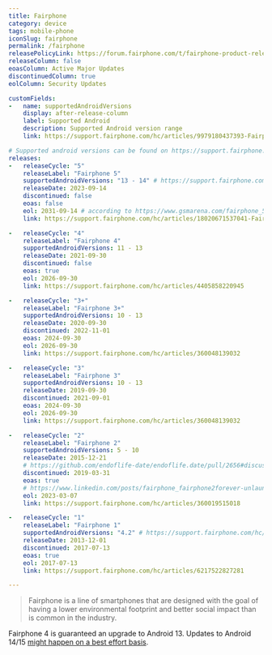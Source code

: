 ```yaml
---
title: Fairphone
category: device
tags: mobile-phone
iconSlug: fairphone
permalink: /fairphone
releasePolicyLink: https://forum.fairphone.com/t/fairphone-product-release-cycle/52652
releaseColumn: false
eoasColumn: Active Major Updates
discontinuedColumn: true
eolColumn: Security Updates

customFields:
-   name: supportedAndroidVersions
    display: after-release-column
    label: Supported Android
    description: Supported Android version range
    link: https://support.fairphone.com/hc/articles/9979180437393-Fairphone-OS

# Supported android versions can be found on https://support.fairphone.com/hc/articles/9979180437393-Fairphone-OS.
releases:
-   releaseCycle: "5"
    releaseLabel: "Fairphone 5"
    supportedAndroidVersions: "13 - 14" # https://support.fairphone.com/hc/en-us/articles/18682800465169-Fairphone-5-OS-Release-Notes
    releaseDate: 2023-09-14
    discontinued: false
    eoas: false
    eol: 2031-09-14 # according to https://www.gsmarena.com/fairphone_5_goes_official_with_5_years_warranty_up_to_10_years_of_software_support-news-59724.php
    link: https://support.fairphone.com/hc/articles/18020671537041-Fairphone-5-FAQ

-   releaseCycle: "4"
    releaseLabel: "Fairphone 4"
    supportedAndroidVersions: 11 - 13
    releaseDate: 2021-09-30
    discontinued: false
    eoas: true
    eol: 2026-09-30
    link: https://support.fairphone.com/hc/articles/4405858220945

-   releaseCycle: "3+"
    releaseLabel: "Fairphone 3+"
    supportedAndroidVersions: 10 - 13
    releaseDate: 2020-09-30
    discontinued: 2022-11-01
    eoas: 2024-09-30
    eol: 2026-09-30
    link: https://support.fairphone.com/hc/articles/360048139032

-   releaseCycle: "3"
    releaseLabel: "Fairphone 3"
    supportedAndroidVersions: 10 - 13
    releaseDate: 2019-09-30
    discontinued: 2021-09-01
    eoas: 2024-09-30
    eol: 2026-09-30
    link: https://support.fairphone.com/hc/articles/360048139032

-   releaseCycle: "2"
    releaseLabel: "Fairphone 2"
    supportedAndroidVersions: 5 - 10
    releaseDate: 2015-12-21
    # https://github.com/endoflife-date/endoflife.date/pull/2656#discussion_r1131930081
    discontinued: 2019-03-31
    eoas: true
    # https://www.linkedin.com/posts/fairphone_fairphone2forever-unlaunching-changeisinyourhands-activity-7038910425882615808-DS7c
    eol: 2023-03-07
    link: https://support.fairphone.com/hc/articles/360019515018

-   releaseCycle: "1"
    releaseLabel: "Fairphone 1"
    supportedAndroidVersions: "4.2" # https://support.fairphone.com/hc/articles/6217522827281-Fairphone-1-FAQ
    releaseDate: 2013-12-01
    discontinued: 2017-07-13
    eoas: true
    eol: 2017-07-13
    link: https://support.fairphone.com/hc/articles/6217522827281

---
```


> Fairphone is a line of smartphones that are designed with the goal of having a lower environmental
> footprint and better social impact than is common in the industry.

Fairphone 4 is guaranteed an upgrade to Android 13. Updates to Android 14/15 [might happen on a best
effort basis](https://support.fairphone.com/hc/articles/9979180437393).
